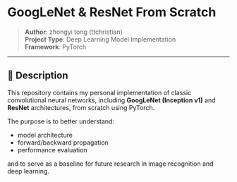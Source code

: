 # GoogLeNet & ResNet From Scratch

> **Author**: zhongyi tong (ttchristian)  
> **Project Type**: Deep Learning Model Implementation  
> **Framework**: PyTorch  

---

## 📌 Description

This repository contains my personal implementation of classic convolutional neural networks, including **GoogLeNet (Inception v1)** and **ResNet** architectures, from scratch using PyTorch.  

The purpose is to better understand:
- model architecture
- forward/backward propagation
- performance evaluation

and to serve as a baseline for future research in image recognition and deep learning.
